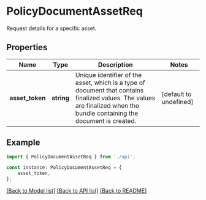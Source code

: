 # PolicyDocumentAssetReq

Request details for a specific asset.

## Properties

Name | Type | Description | Notes
------------ | ------------- | ------------- | -------------
**asset_token** | **string** | Unique identifier of the asset, which is a type of document that contains finalized values. The values are finalized when the bundle containing the document is created. | [default to undefined]

## Example

```typescript
import { PolicyDocumentAssetReq } from './api';

const instance: PolicyDocumentAssetReq = {
    asset_token,
};
```

[[Back to Model list]](../README.md#documentation-for-models) [[Back to API list]](../README.md#documentation-for-api-endpoints) [[Back to README]](../README.md)
